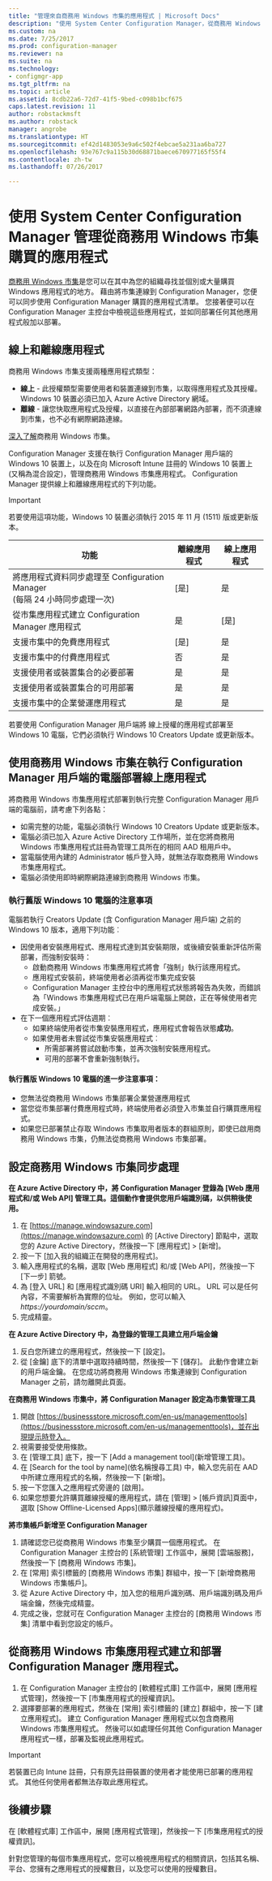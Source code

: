 ```yaml
---
title: "管理來自商務用 Windows 市集的應用程式 | Microsoft Docs"
description: "使用 System Center Configuration Manager，從商務用 Windows 市集管理和部署應用程式。"
ms.custom: na
ms.date: 7/25/2017
ms.prod: configuration-manager
ms.reviewer: na
ms.suite: na
ms.technology:
- configmgr-app
ms.tgt_pltfrm: na
ms.topic: article
ms.assetid: 8cdb22a6-72d7-41f5-9bed-c098b1bcf675
caps.latest.revision: 11
author: robstackmsft
ms.author: robstack
manager: angrobe
ms.translationtype: HT
ms.sourcegitcommit: ef42d1483053e9a6c502f4ebcae5a231aa6ba727
ms.openlocfilehash: 93e767c9a115b30d68871baece670977165f55f4
ms.contentlocale: zh-tw
ms.lasthandoff: 07/26/2017

---
```


# <a name="manage-apps-from-the-windows-store-for-business-with-system-center-configuration-manager"></a>使用 System Center Configuration Manager 管理從商務用 Windows 市集購買的應用程式
[商務用 Windows 市集](https://www.microsoft.com/business-store)是您可以在其中為您的組織尋找並個別或大量購買 Windows 應用程式的地方。 藉由將市集連線到 Configuration Manager，您便可以同步使用 Configuration Manager 購買的應用程式清單。 您接著便可以在 Configuration Manager 主控台中檢視這些應用程式，並如同部署任何其他應用程式般加以部署。


## <a name="online-and-offline-apps"></a>線上和離線應用程式

商務用 Windows 市集支援兩種應用程式類型：

- **線上** - 此授權類型需要使用者和裝置連線到市集，以取得應用程式及其授權。 Windows 10 裝置必須已加入 Azure Active Directory 網域。
- **離線** - 讓您快取應用程式及授權，以直接在內部部署網路內部署，而不須連線到市集，也不必有網際網路連線。

[深入了解](https://technet.microsoft.com/itpro/windows/whats-new/windows-store-for-business-overview?f=255&MSPPError=-2147217396)商務用 Windows 市集。

Configuration Manager 支援在執行 Configuration Manager 用戶端的 Windows 10 裝置上，以及在向 Microsoft Intune 註冊的 Windows 10 裝置上 (又稱為混合設定)，管理商務用 Windows 市集應用程式。 Configuration Manager 提供線上和離線應用程式的下列功能。

> [!IMPORTANT]
> 若要使用這項功能，Windows 10 裝置必須執行 2015 年 11 月 (1511) 版或更新版本。


|功能|離線應用程式|線上應用程式|
|------------|------------|------------|
|將應用程式資料同步處理至 Configuration Manager<br>(每隔 24 小時同步處理一次)|[是]|是|
|從市集應用程式建立 Configuration Manager 應用程式|是|[是]|
|支援市集中的免費應用程式|[是]|是|
|支援市集中的付費應用程式|否|是|
|支援使用者或裝置集合的必要部署|是|是|
|支援使用者或裝置集合的可用部署|是|是|
|支援市集中的企業營運應用程式|是|是|

若要使用 Configuration Manager 用戶端將 線上授權的應用程式部署至 Windows 10 電腦，它們必須執行 Windows 10 Creators Update 或更新版本。

## <a name="deploying-online-apps-using-the-windows-store-for-business-with-pcs-that-run-the-configuration-manager-client"></a>使用商務用 Windows 市集在執行 Configuration Manager 用戶端的電腦部署線上應用程式
將商務用 Windows 市集應用程式部署到執行完整 Configuration Manager 用戶端的電腦前，請考慮下列各點：

- 如需完整的功能，電腦必須執行 Windows 10 Creators Update 或更新版本。
- 電腦必須已加入 Azure Active Directory 工作場所，並在您將商務用 Windows 市集應用程式註冊為管理工具所在的相同 AAD 租用戶中。
- 當電腦使用內建的 Administrator 帳戶登入時，就無法存取商務用 Windows 市集應用程式。
- 電腦必須使用即時網際網路連線到商務用 Windows 市集。

### <a name="notes-for-pcs-running-earlier-versions-of-windows-10"></a>執行舊版 Windows 10 電腦的注意事項
電腦若執行 Creators Update (含 Configuration Manager 用戶端) 之前的 Windows 10 版本，適用下列功能︰


- 因使用者安裝應用程式、應用程式達到其安裝期限，或後續安裝重新評估所需部署，而強制安裝時：
    - 啟動商務用 Windows 市集應用程式將會「強制」執行該應用程式。 
    - 應用程式安裝前，終端使用者必須再從市集完成安裝
    - Configuration Manager 主控台中的應用程式狀態將報告為失敗，而錯誤為「Windows 市集應用程式已在用戶端電腦上開啟，正在等候使用者完成安裝。」
- 在下一個應用程式評估週期︰
    - 如果終端使用者從市集安裝應用程式，應用程式會報告狀態**成功**。 
    - 如果使用者未嘗試從市集安裝應用程式︰
        - 所需部署將嘗試啟動市集，並再次強制安裝應用程式。
        - 可用的部署不會重新強制執行。

#### <a name="further-notes-for-pcs-running-earlier-versions-of-windows-10"></a>執行舊版 Windows 10 電腦的進一步注意事項：

- 您無法從商務用 Windows 市集部署企業營運應用程式
- 當您從市集部署付費應用程式時，終端使用者必須登入市集並自行購買應用程式。
- 如果您已部署禁止存取 Windows 市集取用者版本的群組原則，即使已啟用商務用 Windows 市集，仍無法從商務用 Windows 市集部署。


## <a name="set-up-windows-store-for-business-synchronization"></a>設定商務用 Windows 市集同步處理

**在 Azure Active Directory 中，將 Configuration Manager 登錄為 [Web 應用程式和/或 Web API] 管理工具。這個動作會提供您用戶端識別碼，以供稍後使用。**
1. 在 [https://manage.windowsazure.com](https://manage.windowsazure.com) 的 [Active Directory] 節點中，選取您的 Azure Active Directory，然後按一下 [應用程式] > [新增]。
2.  按一下 [加入我的組織正在開發的應用程式]。
3.  輸入應用程式的名稱，選取 [Web 應用程式] 和/或 [Web API]，然後按一下 [下一步] 箭號。
4.  為 [登入 URL] 和 [應用程式識別碼 URI] 輸入相同的 URL。 URL 可以是任何內容，不需要解析為實際的位址。 例如，您可以輸入 *https://yourdomain/sccm*。
5.  完成精靈。

**在 Azure Active Directory 中，為登錄的管理工具建立用戶端金鑰**
1.  反白您所建立的應用程式，然後按一下 [設定]。
2.  從 [金鑰] 底下的清單中選取持續時間，然後按一下 [儲存]。 此動作會建立新的用戶端金鑰。 在您成功將商務用 Windows 市集連線到 Configuration Manager 之前，請勿離開此頁面。

**在商務用 Windows 市集中，將 Configuration Manager 設定為市集管理工具**
1.  開啟 [https://businessstore.microsoft.com/en-us/managementtools](https://businessstore.microsoft.com/en-us/managementtools)，並在出現提示時登入。
2.  視需要接受使用條款。
3.  在 [管理工具] 底下，按一下 [Add a management tool]\(新增管理工具)。
4.  在 [Search for the tool by name]\(依名稱搜尋工具) 中，輸入您先前在 AAD 中所建立應用程式的名稱，然後按一下 [新增]。
5.  按一下您匯入之應用程式旁邊的 [啟用]。
6.  如果您想要允許購買離線授權的應用程式，請在 [管理] > [帳戶資訊]頁面中，選取 [Show Offline-Licensed Apps]\(顯示離線授權的應用程式)。

**將市集帳戶新增至 Configuration Manager**

1. 請確認您已從商務用 Windows 市集至少購買一個應用程式。 在 Configuration Manager 主控台的 [系統管理] 工作區中，展開 [雲端服務]，然後按一下 [商務用 Windows 市集]。
2.  在 [常用] 索引標籤的 [商務用 Windows 市集] 群組中，按一下 [新增商務用 Windows 市集帳戶]。 
3.  從 Azure Active Directory 中，加入您的租用戶識別碼、用戶端識別碼及用戶端金鑰，然後完成精靈。
4. 完成之後，您就可在 Configuration Manager 主控台的 [商務用 Windows 市集] 清單中看到您設定的帳戶。


## <a name="create-and-deploy-a-configuration-manager-application-from-a-windows-store-for-business-app"></a>從商務用 Windows 市集應用程式建立和部署 Configuration Manager 應用程式。
1.  在 Configuration Manager 主控台的 [軟體程式庫] 工作區中，展開 [應用程式管理]，然後按一下 [市集應用程式的授權資訊]。
2.  選擇要部署的應用程式，然後在 [常用] 索引標籤的 [建立] 群組中，按一下 [建立應用程式]。
建立 Configuration Manager 應用程式以包含商務用 Windows 市集應用程式。 然後可以如處理任何其他 Configuration Manager 應用程式一樣，部署及監視此應用程式。

> [!IMPORTANT]
> 若裝置已向 Intune 註冊，只有原先註冊裝置的使用者才能使用已部署的應用程式。 其他任何使用者都無法存取此應用程式。

## <a name="next-steps"></a>後續步驟

在 [軟體程式庫] 工作區中，展開 [應用程式管理]，然後按一下 [市集應用程式的授權資訊]。

針對您管理的每個市集應用程式，您可以檢視應用程式的相關資訊，包括其名稱、平台、您擁有之應用程式的授權數目，以及您可以使用的授權數目。

